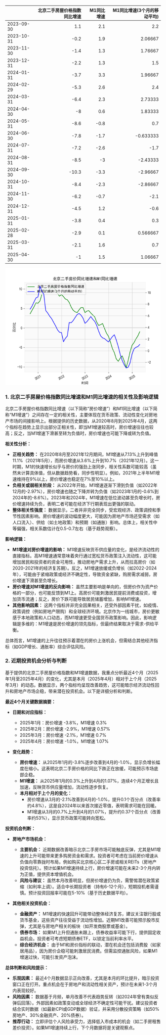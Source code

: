 |            |   北京二手房屋价格指数同比增速 |   M1同比增速 |   M1同比增速(3个月的移动平均) |
|:-----------|-------------------------------:|-------------:|------------------------------:|
| 2023-09-30 |                            1.1 |          2.1 |                      2.2      |
| 2023-10-31 |                           -0.2 |          1.9 |                      2.06667  |
| 2023-11-30 |                           -1.4 |          1.3 |                      1.76667  |
| 2023-12-31 |                           -2.2 |          1.3 |                      1.5      |
| 2024-01-31 |                           -3.7 |          3.3 |                      1.96667  |
| 2024-02-29 |                           -5.3 |          2.6 |                      2.4      |
| 2024-03-31 |                           -6.4 |          2.3 |                      2.73333  |
| 2024-04-30 |                           -8   |          0.6 |                      1.83333  |
| 2024-05-31 |                           -8.6 |         -0.8 |                      0.7      |
| 2024-06-30 |                           -7.8 |         -1.7 |                     -0.633333 |
| 2024-07-31 |                           -7.2 |         -2.6 |                     -1.7      |
| 2024-08-31 |                           -8.5 |         -3   |                     -2.43333  |
| 2024-09-30 |                          -10.3 |         -3.3 |                     -2.96667  |
| 2024-10-31 |                           -8.4 |         -2.3 |                     -2.86667  |
| 2024-11-30 |                           -6.2 |         -0.7 |                     -2.1      |
| 2024-12-31 |                           -4.5 |          1.2 |                     -0.6      |
| 2025-01-31 |                           -3.8 |          0.4 |                      0.3      |
| 2025-02-28 |                           -2.9 |          0.1 |                      0.566667 |
| 2025-03-31 |                           -2.1 |          1.6 |                      0.7      |
| 2025-04-30 |                           -1   |          1.5 |                      1.06667  |

![图](home_price.png)

### 1. 北京二手房屋价格指数同比增速和M1同比增速的相关性及影响逻辑

北京二手房屋价格指数同比增速（以下简称“房价增速”）和M1同比增速（以下简称“M1增速”）之间存在一定的相关性，主要体现在货币政策、流动性变化对房地产市场的间接影响上。根据提供的历史数据，从2020年8月到2025年4月，这两个指标在趋势上显示出部分正相关性，即当M1增速较高时，房价增速往往也较高；反之，当M1增速下滑甚至转为负值时，房价增速也可能下降或转为负值。

**相关性分析：**
- **正相关趋势：** 在2020年8月至2021年12月期间，M1增速从7.13%上升到峰值11.1%（2021年5月），而房价增速从3.6%上升到10.7%（2021年12月）。这一时期，M1的快速增长似乎与房价的强劲上涨同步，相关性系数可能较高（虽然未计算具体值，但从数据趋势看，同步性明显）。例如，2021年上半年M1增速维持在9%以上，房价增速也稳定在7%至10%以上。
- **负相关或弱相关阶段：** 从2022年开始，M1增速逐渐下滑到负值（如2022年12月的-2.97%），房价增速也随之下降并转为负值（如2023年1月的-0.6%到2024年的-8.6%）。2023年和2024年，M1增速在低位波动甚至负增长时，房价增速持续为负，表明二者可能在经济下行期表现出更强的联动。
- **整体相关性强度：** 数据显示，二者并非完全同步，受宏观经济、政策调控和季节性因素影响。房价增速的波动幅度更大，可能因为房地产市场还受需求（如人口流入）、供给（如土地政策）和预期（如通胀）影响。总体上，相关性中等偏强，相关系数估计在0.5-0.7左右（基于趋势观察）。

**影响逻辑：**
- **M1增速对房价增速的影响：** M1增速反映货币供应量的变化，是经济流动性的直接指标。高M1增速通常意味着央行通过宽松货币政策注入流动性，这可能增加居民和投资者的资金可用性，推动房地产需求上升，从而拉高房价（如2020-2021年的经济复苏期）。反之，M1增速放缓或负增长（如2022-2024年），可能由于紧缩政策或经济不确定性，导致资金紧缺，购房需求减弱，房价增速下滑甚至负增长。
- **房价增速对M1增速的反向影响：** 虽然主要影响是单向的，但房价作为资产价格的一部分，也可能反馈到M1上。高房价可能刺激居民提前消费或投资，增加货币流通；反之，房价下跌可能导致居民储蓄增加，影响M1增速。
- **其他影响因素：** 这两个指标并非完全因果相关，还受外部因素干扰，如疫情、政策调控（例如房地产限购）和全球经济环境。北京作为一线城市，房价更敏感于本地政策和人口动态，而M1增速更受全国货币政策影响。因此，影响逻辑是多维的：M1增速是房价增速的领先指标，但最终结果取决于需求-供给平衡。

总体而言，M1增速的上升往往预示着潜在的房价上涨机会，但需结合其他经济指标（如GDP增长、通胀率）综合评估风险。

### 2. 近期投资机会分析与判断

基于提供的北京二手房屋价格指数和M1增速数据，我重点分析最近4个月（2025年1月至2025年4月）的变化，尤其是本月（2025年4月）相对于上个月（2025年3月）的动态。数据显示，两个指标均呈现改善趋势，这可能暗示经济流动性回升和房地产市场企稳，带来潜在投资机会。以下是详细分析和判断。

**最近4个月关键数据摘要：**
- **日期和对应指标：**
  - 2025年1月：房价增速 -3.8%，M1增速 0.3%
  - 2025年2月：房价增速 -2.9%，M1增速 0.57%
  - 2025年3月：房价增速 -2.1%，M1增速 0.7%
  - 2025年4月：房价增速 -1.0%，M1增速 1.07%

- **变化趋势：**
  - **房价增速：** 从2025年1月的-3.8%逐步改善到4月的-1.0%，显示负增长幅度在缩小。这表明北京二手房价格的同比下跌正在放缓，可能预示市场底部企稳。
  - **M1增速：** 从2025年1月的0.3%上升到4月的1.07%，连续4个月正增长且加速，反映货币供应量增加，流动性逐步恢复。
  - **本月相对于上个月的变化：** 
    - 房价增速从3月的-2.1%改善到4月的-1.0%，提升0.1个百分点（改善率约4.8%），这是自2024年以来首次接近零值，表明需求可能在回暖。
    - M1增速从3月的0.7%上升到4月的1.07%，提升约0.37个百分点（改善率约53%），显示货币政策可能转向宽松。

**投资机会判断：**
- **房地产市场机会：**
  - **主要机会：** 近期数据改善暗示北京二手房市场可能触底反弹，尤其是M1增速的上升可能带来更多购房资金和需求。投资者可考虑在当前房价增速从负值向零靠拢时布局，例如购买北京核心区二手房或相关REITs（房地产投资信托）。预计如果M1增速持续上行，房价增速可能在未来2-3个月内转为正值，提供资本增值机会。
  - **风险与建议：** 虽然本月改善明显，但房价增速仍为负，需警惕潜在政策紧缩（如利率上调）。适合中长期投资者（持有6-12个月），短期投机者需谨慎。预计投资回报率可能在5-10%（基于历史数据平均）。

- **其他相关投资机会：**
  - **金融资产：** M1增速的快速回升可能带动整体经济复苏，建议关注银行股或货币基金，这些资产往往受益于流动性增加。近期M1改善可能预示股市反弹，尤其是与房地产相关的板块（如开发商股票或基金）。
  - **债券市场：** 如果M1上升但通胀未跟上，债券收益率可能下行，提供固定收益机会。投资者可考虑短期债券ETF，以锁定当前利率水平。
  - **综合经济机会：** 由于M1和房价指标的联动，潜在机会还包括消费股（如家居用品），因为房价企稳可能刺激居民消费。但需监控通胀风险，如果M1增速过快，可能引发资产泡沫。

**总体判断和风险提示：**
- **乐观因素：** 最近4个月数据显示正向改善，尤其是本月的环比提升，暗示投资窗口正在打开。重点机会在于房地产和流动性相关资产，预计在未来1-3个月内表现较好。
- **风险因素：** 数据基于月频，单月改善不代表趋势反转（如2024年曾有类似反弹后回落）。外部因素如政策变动或全球经济不确定性可能干扰。建议投资者结合实时数据（如最新CPI或GDP数据）验证，并采用分散投资策略（如50%房地产、30%金融资产、20%债券）。
- **推荐行动：** 立即评估个人风险承受力，选择低入市成本的机会（如二手房租售差价投资）。如果M1增速持续上行，下个月数据将是关键观察点。